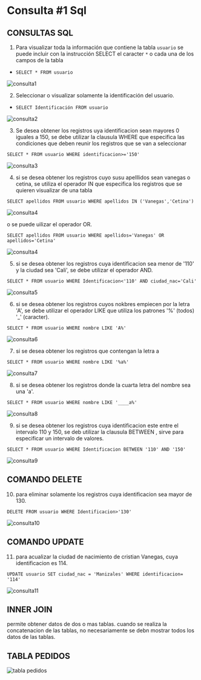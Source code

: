 # Consulta #1 Sql

## CONSULTAS SQL


1. Para visualizar toda la información que contiene la tabla `usuario` se puede incluir con la instrucción SELECT el caracter `*` o cada una de los campos de la tabla 

- `SELECT * FROM usuario`

![consulta1](./img/tabla_usuario.png "Tabla usuario")

2. Seleccionar o visualizar solamente la identificación del usuario.

- `SELECT Identificación FROM usuario`

![consulta2](./img/tabla_identificacion.png "Tabla Identificacion")

3. Se desea obtener los registros uya identificacion sean mayores 0 iguales a 150, se debe utilizar la clausula WHERE que especifica las condiciones que deben reunir los registros que se van a seleccionar

`SELECT * FROM usuario WHERE identificacion>='150'`

![consulta3](./img/consulta3.png "Tabla igual mayor que")

4. si se desea obtener los registros cuyo susu apelllidos sean vanegas  o cetina, se utiliza el operador IN que especifica los registros que se quieren visualizar de una tabla

`SELECT apellidos FROM usuario WHERE apellidos IN ('Vanegas','Cetina')`

![consulta4](./img/consulta4.png "consulta4")

o se puede uilizar el operador OR.

`SELECT apellidos FROM usuario WHERE apellidos='Vanegas' OR apellidos='Cetina'`

![consulta4](./img/consulta4_2.png "consulta4")

5. si se desea obtener los registros cuya identificacion sea menor de '110' y la ciudad sea 'Cali', se debe utilizar el operador AND.

`SELECT * FROM usuario WHERE Identificacion<'110' AND ciudad_nac='Cali'`

![consulta5](./img/consulta5.png "consulta5")

6. si se desea obtener los registros cuyos nokbres empiecen por la letra 'A', se debe utilizar el operador LIKE que utiliza los patrones '%' (todos)  '_' (caracter).

`SELECT * FROM usuario WHERE nombre LIKE 'A%'`

![consulta6](./img/consulta6.png "consulta6")

7. si se desea obtener los registros que contengan la letra a

`SELECT * FROM usuario WHERE nombre LIKE '%a%'`

![consulta7](./img/consulta7.png "consulta7")

8. si se desea obtener los registros donde la cuarta letra del nombre sea una 'a'.

`SELECT * FROM usuario WHERE nombre LIKE '____a%'`

![consulta8](./img/consulta8.png "consulta8")

9. si se desea obtener los registros cuya identificacion este entre el intervalo 110 y 150, se deb utilizar la clausula BETWEEN , sirve para especificar un intervalo de valores. 

`SELECT * FROM usuario WHERE Identificacion BETWEEN '110' AND '150'`

![consulta9](./img/consulta9.png "consulta9")

## COMANDO DELETE 

10. para eliminar solamente los registros cuya identificacion sea mayor de 130.

`DELETE FROM usuario WHERE Identificacion>'130'`

![consulta10](./img/consulta10.png "consulta10")

## COMANDO UPDATE 

11. para acualizar la ciudad  de nacimiento de cristian Vanegas, cuya identificacion es 114.

`UPDATE usuario SET ciudad_nac = 'Manizales' WHERE identificacion= '114'`

![consulta11](./img/consulta11.png "consulta11")

## INNER JOIN 

permite obtener datos de dos o mas tablas. cuando se realiza la concatenacion de las tablas, no necesariamente  se debn mostrar todos los datos de las tablas.

## TABLA PEDIDOS

![tabla pedidos](./img/tabla_pedidos.png "tabla pedidos")